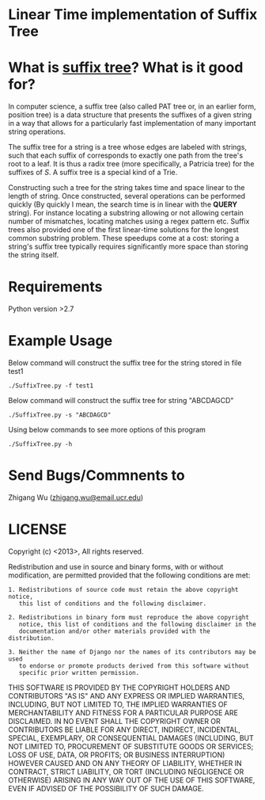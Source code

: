 Linear Time implementation of Suffix Tree
=========================================

What is [suffix tree](http://en.wikipedia.org/wiki/Suffix_tree)? What is it good for?
=====================================================================================

In computer science, a suffix tree (also called PAT tree or, in an earlier form,
 position tree) is a data structure that presents the suffixes of a given string
 in a way that allows for a particularly fast implementation of many important string 
 operations.

The suffix tree for a string  is a tree whose edges are labeled with strings, 
such that each suffix of  corresponds to exactly one path from the tree's root to 
a leaf. It is thus a radix tree (more specifically, a Patricia tree) for the 
suffixes of *S*. A suffix tree is a special kind of a Trie.

Constructing such a tree for the string takes time and space linear to the length of 
string. Once constructed, several operations can be performed quickly (By quickly I mean, 
the search time is in linear with the **QUERY** string). For 
instance locating a substring allowing or not allowing certain number of mismatches, 
locating matches using a regex pattern etc. Suffix trees also provided one of the 
first linear-time solutions for the longest common substring problem. These speedups 
come at a cost: storing a string's suffix tree typically requires significantly more 
space than storing the string itself.

Requirements
=============
Python version >2.7

Example Usage
=============
Below command will construct the suffix tree for the string stored in file test1 

    ./SuffixTree.py -f test1 

Below command will construct the suffix tree for string "ABCDAGCD" 

    ./SuffixTree.py -s "ABCDAGCD" 

Using below commands to see more options of this program

    ./SuffixTree.py -h
    
Send Bugs/Commnents to
======================
Zhigang Wu (zhigang.wu@email.ucr.edu)



LICENSE
=========
Copyright (c) <2013>, <Zhigang Wu>
All rights reserved.

Redistribution and use in source and binary forms, with or without modification,
are permitted provided that the following conditions are met:

    1. Redistributions of source code must retain the above copyright notice, 
       this list of conditions and the following disclaimer.
    
    2. Redistributions in binary form must reproduce the above copyright 
       notice, this list of conditions and the following disclaimer in the
       documentation and/or other materials provided with the distribution.

    3. Neither the name of Django nor the names of its contributors may be used
       to endorse or promote products derived from this software without
       specific prior written permission.

THIS SOFTWARE IS PROVIDED BY THE COPYRIGHT HOLDERS AND CONTRIBUTORS "AS IS" AND
ANY EXPRESS OR IMPLIED WARRANTIES, INCLUDING, BUT NOT LIMITED TO, THE IMPLIED
WARRANTIES OF MERCHANTABILITY AND FITNESS FOR A PARTICULAR PURPOSE ARE
DISCLAIMED. IN NO EVENT SHALL THE COPYRIGHT OWNER OR CONTRIBUTORS BE LIABLE FOR
ANY DIRECT, INDIRECT, INCIDENTAL, SPECIAL, EXEMPLARY, OR CONSEQUENTIAL DAMAGES
(INCLUDING, BUT NOT LIMITED TO, PROCUREMENT OF SUBSTITUTE GOODS OR SERVICES;
LOSS OF USE, DATA, OR PROFITS; OR BUSINESS INTERRUPTION) HOWEVER CAUSED AND ON
ANY THEORY OF LIABILITY, WHETHER IN CONTRACT, STRICT LIABILITY, OR TORT
(INCLUDING NEGLIGENCE OR OTHERWISE) ARISING IN ANY WAY OUT OF THE USE OF THIS
SOFTWARE, EVEN IF ADVISED OF THE POSSIBILITY OF SUCH DAMAGE.

